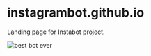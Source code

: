 # instagrambot.github.io
Landing page for Instabot project.

![best bot ever](https://github.com/instagrambot/instagrambot.github.io/blob/master/img/logo2.png)
